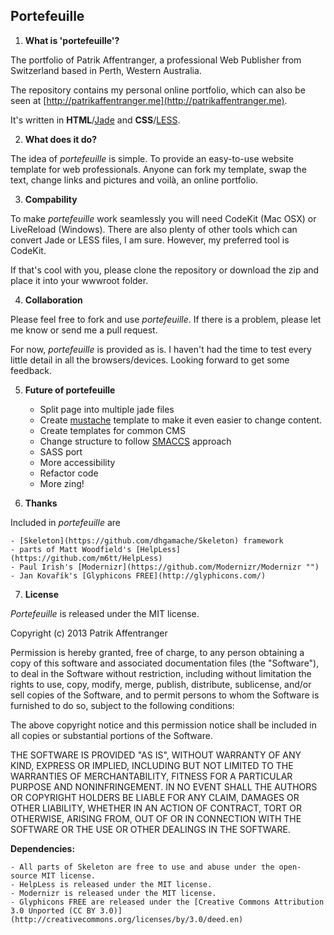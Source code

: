 ## Portefeuille

1. **What is 'portefeuille'?**

 The portfolio of Patrik Affentranger, a professional Web Publisher from Switzerland based in Perth, Western Australia.

 The repository contains my personal online portfolio, which can also be seen at [http://patrikaffentranger.me](http://patrikaffentranger.me).

 It's written in **HTML**/[Jade](http://github.com/visionmade/jade) and **CSS**/[LESS](http://github.com/cloudhead/less.js).


2. **What does it do?**

 The idea of *portefeuille* is simple. To provide an easy-to-use website template for web professionals. Anyone can fork my template, swap the text, change links and pictures and voilà, an online portfolio.


3. **Compability**

 To make *portefeuille* work seamlessly you will need CodeKit (Mac OSX) or LiveReload (Windows). There are also plenty of other tools which can convert Jade or LESS files, I am sure. However, my preferred tool is CodeKit.
 
 If that's cool with you, please clone the repository or download the zip and place it into your wwwroot folder.


4. **Collaboration**

 Please feel free to fork and use *portefeuille*. If there is a problem, please let me know or send me a pull request.
 
 For now, *portefeuille* is provided as is. I haven't had the time to test every little detail in all the browsers/devices. Looking forward to get some feedback.

5. **Future of portefeuille**

    - Split page into multiple jade files
    - Create [mustache](http://mustache.github.com/) template to make it even easier to change content.
    - Create templates for common CMS
    - Change structure to follow [SMACCS](http://smacss.com/) approach
    - SASS port
    - More accessibility
    - Refactor code
    - More zing!


6. **Thanks**

 Included in *portefeuille* are

    - [Skeleton](https://github.com/dhgamache/Skeleton) framework 
    - parts of Matt Woodfield's [HelpLess](https://github.com/m6tt/HelpLess)
    - Paul Irish's [Modernizr](https://github.com/Modernizr/Modernizr "")
    - Jan Kovařík's [Glyphicons FREE](http://glyphicons.com/)


7. **License**

 *Portefeuille* is released under the MIT license.

 Copyright (c) 2013 Patrik Affentranger

 Permission is hereby granted, free of charge, to any person obtaining a copy of this software and associated documentation files (the "Software"), to deal in the Software without restriction, including without limitation the rights to use, copy, modify, merge, publish, distribute, sublicense, and/or sell copies of the Software, and to permit persons to whom the Software is furnished to do so, subject to the following conditions:

 The above copyright notice and this permission notice shall be included in all copies or substantial portions of the Software.

 THE SOFTWARE IS PROVIDED "AS IS", WITHOUT WARRANTY OF ANY KIND, EXPRESS OR IMPLIED, INCLUDING BUT NOT LIMITED TO THE WARRANTIES OF MERCHANTABILITY, FITNESS FOR A PARTICULAR PURPOSE AND NONINFRINGEMENT. IN NO EVENT SHALL THE AUTHORS OR COPYRIGHT HOLDERS BE LIABLE FOR ANY CLAIM, DAMAGES OR OTHER LIABILITY, WHETHER IN AN ACTION OF CONTRACT, TORT OR OTHERWISE, ARISING FROM, OUT OF OR IN CONNECTION WITH THE SOFTWARE OR THE USE OR OTHER DEALINGS IN THE SOFTWARE.

 **Dependencies:**

    - All parts of Skeleton are free to use and abuse under the open-source MIT license.
    - HelpLess is released under the MIT license.
    - Modernizr is released under the MIT license.
    - Glyphicons FREE are released under the [Creative Commons Attribution 3.0 Unported (CC BY 3.0)](http://creativecommons.org/licenses/by/3.0/deed.en)
